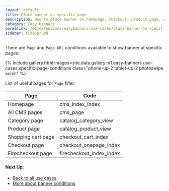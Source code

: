 ```yaml
---
layout: default
title: Place banner on specific page
description: How to place banner on homepage, checkout, product page, category page
category: Easy Banners
permalink: /m1/extensions/easybanners/use-cases/place-banner-on-specific-page/
sidebar: sidebar.md
---
```


There are `Page` and `Page URL` conditions available to show banner at specific
pages:

{% include gallery.html images=site.data.gallery.m1.easy-banners.use-cases.specific-page-conditions class="phone-up-2 tablet-up-2 photoswipe scroll" %}

List of useful pages for `Page` filter:

Page                | Code
--------------------|-------------------------
Homepage            | cms_index_index
All CMS pages       | cms_page
Category page       | catalog_category_view
Product page        | catalog_product_view
Shopping cart page  | checkout_cart_index
Checkout page       | checkout_onepage_index
Firecheckout page   | firecheckout_index_index

#### Next Up:

 -  [Back to all use cases](../../use-cases/)
 -  [More about banner conditions](../../backend/manage-banners/#conditions)
